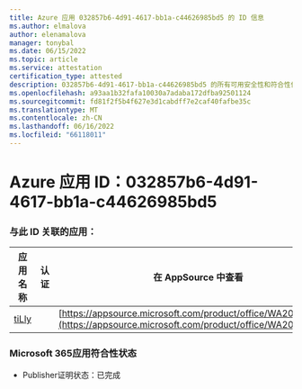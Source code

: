 ```yaml
---
title: Azure 应用 032857b6-4d91-4617-bb1a-c44626985bd5 的 ID 信息
ms.author: elmalova
author: elenamalova
manager: tonybal
ms.date: 06/15/2022
ms.topic: article
ms.service: attestation
certification_type: attested
description: 032857b6-4d91-4617-bb1a-c44626985bd5 的所有可用安全性和符合性信息。
ms.openlocfilehash: a93aa1b32fafa10030a7adaba172dfba92501124
ms.sourcegitcommit: fd81f2f5b4f627e3d1cabdff7e2caf40fafbe35c
ms.translationtype: MT
ms.contentlocale: zh-CN
ms.lasthandoff: 06/16/2022
ms.locfileid: "66118011"
---
```

# <a name="azure-app-id-032857b6-4d91-4617-bb1a-c44626985bd5"></a>Azure 应用 ID：032857b6-4d91-4617-bb1a-c44626985bd5


### <a name="apps-associated-with-this-id"></a>与此 ID 关联的应用：
| **应用名称** | **认证** | **在 AppSource 中查看** |
|--------------|---------------|-----------------------|
| [tiLly](../forward/WA200003825.md) |  | [https://appsource.microsoft.com/product/office/WA200003825](https://appsource.microsoft.com/product/office/WA200003825) |

### <a name="microsoft-365-app-compliance-status"></a>Microsoft 365应用符合性状态
- Publisher证明状态：已完成
